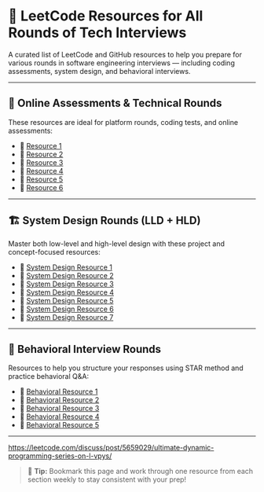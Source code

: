 # 💼 LeetCode Resources for All Rounds of Tech Interviews

A curated list of LeetCode and GitHub resources to help you prepare for various rounds in software engineering interviews — including coding assessments, system design, and behavioral interviews.

---

## 🧪 Online Assessments & Technical Rounds

These resources are ideal for platform rounds, coding tests, and online assessments:

- 🔗 [Resource 1](https://lnkd.in/dhgnCHDh)  
- 🔗 [Resource 2](https://lnkd.in/dV65F9s2)  
- 🔗 [Resource 3](https://lnkd.in/dmMsTEXb)  
- 🔗 [Resource 4](https://lnkd.in/dyCbzm7P)  
- 🔗 [Resource 5](https://lnkd.in/dvPHRbi3)  
- 🔗 [Resource 6](https://lnkd.in/d5C5AfDB)  

---

## 🏗️ System Design Rounds (LLD + HLD)

Master both low-level and high-level design with these project and concept-focused resources:

- 🔗 [System Design Resource 1](https://lnkd.in/dYqeeU8v)  
- 🔗 [System Design Resource 2](https://lnkd.in/gZ_AEPTP)  
- 🔗 [System Design Resource 3](https://lnkd.in/dFXbu9sk)  
- 🔗 [System Design Resource 4](https://lnkd.in/dCcyUVuJ)  
- 🔗 [System Design Resource 5](https://lnkd.in/dcu9mZeF)  
- 🔗 [System Design Resource 6](https://lnkd.in/dFBM9aPg)  
- 🔗 [System Design Resource 7](https://lnkd.in/ddv7-88p)  

---

## 💬 Behavioral Interview Rounds

Resources to help you structure your responses using STAR method and practice behavioral Q&A:

- 🔗 [Behavioral Resource 1](https://lnkd.in/daWKBYxu)  
- 🔗 [Behavioral Resource 2](https://lnkd.in/d2VThaPC)  
- 🔗 [Behavioral Resource 3](https://lnkd.in/dUAGGSRg)  
- 🔗 [Behavioral Resource 4](https://lnkd.in/dV9kQ2e9)  
- 🔗 [Behavioral Resource 5](https://lnkd.in/dRsXPyfW)  

---

https://leetcode.com/discuss/post/5659029/ultimate-dynamic-programming-series-on-l-vpys/

> 🧠 **Tip:** Bookmark this page and work through one resource from each section weekly to stay consistent with your prep!
